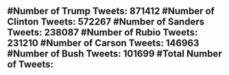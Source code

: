 #Number of Trump Tweets: 871412
#Number of Clinton Tweets: 572267
#Number of Sanders Tweets: 238087
#Number of Rubio Tweets: 231210
#Number of Carson Tweets: 146963
#Number of Bush Tweets: 101699
#Total Number of Tweets:  
---
